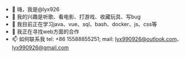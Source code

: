- 👋 嗨，我是@lyx926
- 👀 我的兴趣是听歌、看电影、打游戏、收藏玩具、写bug
- 🌱 我目前正在学习java、vue、sql、bash、docker、js、css等
- 💞️ 我正在寻找web方面的合作
- 📫 如何联系我 tel: +86 15588855251; mail: lyx990926@outlook.com、lyx990926@gmail.com

<!---
lyx926/lyx926 is a ✨ special ✨ repository because its `README.md` (this file) appears on your GitHub profile.
You can click the Preview link to take a look at your changes.
--->
